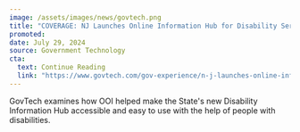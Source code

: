```yaml
---
image: /assets/images/news/govtech.png
title: "COVERAGE: NJ Launches Online Information Hub for Disability Services"
promoted: 
date: July 29, 2024
source: Government Technology
cta:
  text: Continue Reading
  link: "https://www.govtech.com/gov-experience/n-j-launches-online-information-hub-for-disability-services"
---
```


GovTech examines how OOI helped make the State's new Disability Information Hub accessible and easy to use with the help of people with disabilities. 
